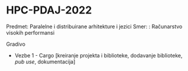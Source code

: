 # HPC-PDAJ-2022
Predmet: Paralelne i distribuirane arhitekture i jezici
Smer: : Računarstvo visokih performansi


<p> Gradivo </p>

<ul> 
<li> Vezbe 1 - Cargo [kreiranje projekta i biblioteke, dodavanje biblioteke, <i>pub use</i>, dokumentacija] </li>
</ul>

